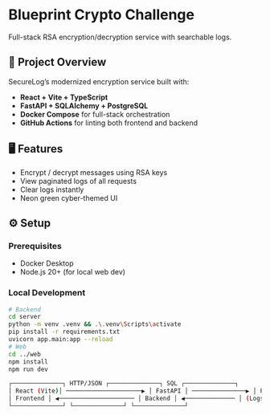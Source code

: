 ﻿# Blueprint Crypto Challenge

Full-stack RSA encryption/decryption service with searchable logs.

## 🧩 Project Overview
SecureLog’s modernized encryption service built with:
- **React + Vite + TypeScript**
- **FastAPI + SQLAlchemy + PostgreSQL**
- **Docker Compose** for full-stack orchestration
- **GitHub Actions** for linting both frontend and backend

## 🖥️ Features
- Encrypt / decrypt messages using RSA keys
- View paginated logs of all requests
- Clear logs instantly
- Neon green cyber-themed UI

## ⚙️ Setup

### Prerequisites
- Docker Desktop
- Node.js 20+ (for local web dev)

### Local Development
```bash
# Backend
cd server
python -m venv .venv && .\.venv\Scripts\activate
pip install -r requirements.txt
uvicorn app.main:app --reload
# Web
cd ../web
npm install
npm run dev

┌──────────────┐ HTTP/JSON ┌──────────────┐ SQL ┌──────────────┐
│ React (Vite)│ ─────────────────────▶ │ FastAPI │ ───────────────▶ │ PostgreSQL │
│ Frontend │ ◀───────────────────── │ Backend │ ◀────────────── │ (Logs DB) │
└──────────────┘ └──────────────┘ └──────────────┘